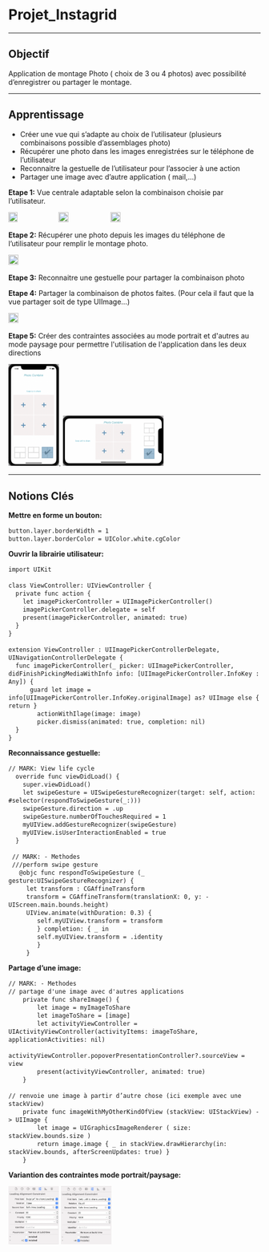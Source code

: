 # Projet_Instagrid
***
## Objectif
Application de montage Photo ( choix de 3 ou 4 photos) avec possibilité d’enregistrer ou partager le montage.
***
## Apprentissage
* Créer une vue qui s’adapte au choix de l’utilisateur (plusieurs combinaisons possible d’assemblages photo)
* Récupérer une photo dans les images enregistrées sur le téléphone de l’utilisateur
* Reconnaitre la gestuelle de l’utilisateur pour l’associer à une action 
* Partager une image avec d’autre application ( mail,…)

**Etape 1:**
Vue centrale adaptable selon la combinaison choisie par l’utilisateur.

<img src="https://user-images.githubusercontent.com/120408773/208641550-6ee6f124-a094-4a2a-8d2b-0563a51544d0.png" width="19%" height="19%" />  <img src="https://user-images.githubusercontent.com/120408773/208641587-c3525ed0-5fe3-4e99-b289-faba04901056.png" width="20%" height="20%" />  <img src="https://user-images.githubusercontent.com/120408773/208641603-93e16d51-d6f9-4064-89eb-79a3ec3c5731.png" width="19.5%" height="19.5%" />

**Etape 2:**
Récupérer une photo depuis les images du téléphone de l’utilisateur pour remplir le montage photo.

<img src="https://user-images.githubusercontent.com/120408773/208641613-5d6c21f1-d157-44e1-a417-3b58bed062a2.png" width="20%" height="20%" />

**Etape 3:**
Reconnaitre une gestuelle pour partager la combinaison photo

**Etape 4:**
Partager la combinaison de photos faites. (Pour cela il faut que la vue partager soit de type UIImage…)

<img src="https://user-images.githubusercontent.com/120408773/208641630-e143ffbb-1434-4ef6-8d1d-5751bd9aa496.png" width="20%" height="20%" />

**Etape 5:**
Créer des contraintes associées au mode portrait et d'autres au mode paysage pour permettre l'utilisation de l'application dans les deux directions

<img src="https://github.com/AntoinetteHub/Projet_Instagrid/blob/main/Screenshots/6.png" width="20%" height="20%" />. <img src="https://github.com/AntoinetteHub/Projet_Instagrid/blob/main/Screenshots/7.png" width="40%" height="40%" />

***
## Notions Clés
**Mettre en forme un bouton:**
```
button.layer.borderWidth = 1
button.layer.borderColor = UIColor.white.cgColor
```
**Ouvrir la librairie utilisateur:**
```
import UIKit

class ViewController: UIViewController {
  private func action {
    let imagePickerController = UIImagePickerController()
    imagePickerController.delegate = self
    present(imagePickerController, animated: true)
  }
}

extension ViewController : UIImagePickerControllerDelegate, UINavigationControllerDelegate {
  func imagePickerController(_ picker: UIImagePickerController, didFinishPickingMediaWithInfo info: [UIImagePickerController.InfoKey : Any]) {
 	  guard let image = info[UIImagePickerController.InfoKey.originalImage] as? UIImage else { return }
		actionWithIlage(image: image)
		picker.dismiss(animated: true, completion: nil)
  }
}
```
**Reconnaissance gestuelle:**
```
// MARK: View life cycle
  override func viewDidLoad() {
    super.viewDidLoad()
    let swipeGesture = UISwipeGestureRecognizer(target: self, action: #selector(respondToSwipeGesture(_:)))
    swipeGesture.direction = .up
    swipeGesture.numberOfTouchesRequired = 1
    myUIView.addGestureRecognizer(swipeGesture)
    myUIView.isUserInteractionEnabled = true
  }

 // MARK: - Methodes
 ///perform swipe gesture
   @objc func respondToSwipeGesture (_ gesture:UISwipeGestureRecognizer) {     
     let transform : CGAffineTransform
     transform = CGAffineTransform(translationX: 0, y: -UIScreen.main.bounds.height)
     UIView.animate(withDuration: 0.3) {
        self.myUIView.transform = transform 
        } completion: { _ in
        self.myUIView.transform = .identity
        }
     }
```
**Partage d’une image:**
```
// MARK: - Methodes
// partage d'une image avec d'autres applications
    private func shareImage() {
        let image = myImageToShare
        let imageToShare = [image]
        let activityViewController = UIActivityViewController(activityItems: imageToShare, applicationActivities: nil)
        activityViewController.popoverPresentationController?.sourceView = view
        present(activityViewController, animated: true)
    }
    
// renvoie une image à partir d’autre chose (ici exemple avec une stackView)
    private func imageWithMyOtherKindOfView (stackView: UIStackView) -> UIImage {
        let image = UIGraphicsImageRenderer ( size: stackView.bounds.size )
        return image.image { _ in stackView.drawHierarchy(in: stackView.bounds, afterScreenUpdates: true) }
    }
```
**Variantion des contraintes mode portrait/paysage:**

<img src="https://github.com/AntoinetteHub/Projet_Instagrid/blob/main/Screenshots/8.png" width="20%" height="20%" />  <img src="https://github.com/AntoinetteHub/Projet_Instagrid/blob/main/Screenshots/9.png" width="20%" height="20%" />
